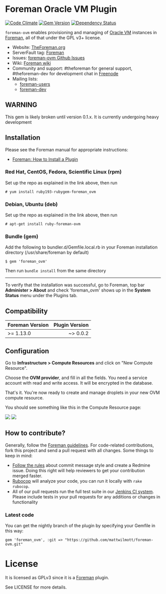 # Foreman Oracle VM Plugin

[![Code Climate](https://codeclimate.com/github/theforeman/foreman-digitalocean/badges/gpa.svg)](https://codeclimate.com/github/theforeman/foreman-digitalocean)
[![Gem Version](https://badge.fury.io/rb/foreman_digitalocean.svg)](http://badge.fury.io/rb/foreman_digitalocean)
[![Dependency Status](https://gemnasium.com/theforeman/foreman-digitalocean.svg)](https://gemnasium.com/theforeman/foreman-digitalocean)

```foreman-ovm``` enables provisioning and managing of [Oracle VM](https://www.oracle.com/virtualization/vm-server-for-x86/index.html) instances in [Foreman](http://github.com/theforeman/foreman), all of that under the GPL v3+ license.

* Website: [TheForeman.org](http://theforeman.org)
* ServerFault tag: [Foreman](http://serverfault.com/questions/tagged/foreman)
* Issues: [foreman-ovm Github Issues](http://www.github.com/mattwilmott/foreman-ovm/issues)
* Wiki: [Foreman wiki](http://projects.theforeman.org/projects/foreman/wiki/About)
* Community and support: #theforeman for general support, #theforeman-dev for development chat in [Freenode](irc.freenode.net)
* Mailing lists:
    * [foreman-users](https://groups.google.com/forum/?fromgroups#!forum/foreman-users)
    * [foreman-dev](https://groups.google.com/forum/?fromgroups#!forum/foreman-dev)


## WARNING

This gem is likely broken until version 0.1.x. It is currently undergoing heavy development

## Installation

Please see the Foreman manual for appropriate instructions:

* [Foreman: How to Install a Plugin](http://theforeman.org/manuals/latest/index.html#6.1InstallaPlugin)

### Red Hat, CentOS, Fedora, Scientific Linux (rpm)

Set up the repo as explained in the link above, then run

    # yum install ruby193-rubygem-foreman_ovm

### Debian, Ubuntu (deb)

Set up the repo as explained in the link above, then run

    # apt-get install ruby-foreman-ovm

### Bundle (gem)

Add the following to bundler.d/Gemfile.local.rb in your Foreman installation directory (/usr/share/foreman by default)

    $ gem 'foreman_ovm'

Then run `bundle install` from the same directory

-------------------

To verify that the installation was successful, go to Foreman, top bar **Administer > About** and check 'foreman_ovm' shows up in the **System Status** menu under the Plugins tab.

## Compatibility


| Foreman Version | Plugin Version |
| --------------- | --------------:|
| >= 1.13.0       | ~> 0.0.2       |

## Configuration

Go to **Infrastructure > Compute Resources** and click on "New Compute Resource".

Choose the **OVM provider**, and fill in all the fields. You need a service account with read and write access. It will be encrypted in the database.

That's it. You're now ready to create and manage droplets in your new OVM compute resource.

You should see something like this in the Compute Resource page:

![](http://i.imgur.com/cyFYOWg.png)
![](http://i.imgur.com/CTedBU1.png)

## How to contribute?

Generally, follow the [Foreman guidelines](http://theforeman.org/contribute.html). For code-related contributions, fork this project and send a pull request with all changes. Some things to keep in mind:
* [Follow the rules](http://theforeman.org/contribute.html#SubmitPatches) about commit message style and create a Redmine issue. Doing this right will help reviewers to get your contribution merged faster.
* [Rubocop](https://github.com/bbatsov/rubocop) will analyze your code, you can run it locally with `rake rubocop`.
* All of our pull requests run the full test suite in our [Jenkins CI system](http://ci.theforeman.org/). Please include tests in your pull requests for any additions or changes in functionality


### Latest code

You can get the nightly branch of the plugin by specifying your Gemfile in this way:

    gem 'foreman_ovm', :git => "https://github.com/mattwilmott/foreman-ovm.git"

# License

It is licensed as GPLv3 since it is a [Foreman](http://theforeman.org) plugin.

See LICENSE for more details.
